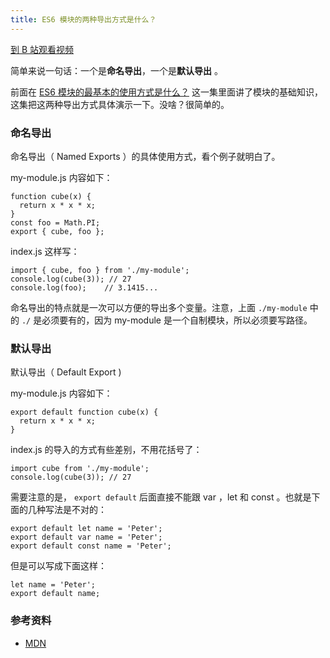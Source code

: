 ```yaml
---
title: ES6 模块的两种导出方式是什么？
---
```


[到 B 站观看视频](https://www.bilibili.com/video/BV1cK4y1e7F8/)

简单来说一句话：一个是**命名导出**，一个是**默认导出** 。

前面在 [ES6 模块的最基本的使用方式是什么？](http://haoduoshipin.com/v/209.html) 这一集里面讲了模块的基础知识，这集把这两种导出方式具体演示一下。没啥？很简单的。

### 命名导出

命名导出（ Named Exports ）的具体使用方式，看个例子就明白了。


my-module.js 内容如下：

```
function cube(x) {
  return x * x * x;
}
const foo = Math.PI;
export { cube, foo };
```

index.js 这样写：

```
import { cube, foo } from './my-module';
console.log(cube(3)); // 27
console.log(foo);    // 3.1415...
```

命名导出的特点就是一次可以方便的导出多个变量。注意，上面 `./my-module` 中的 `./` 是必须要有的，因为 my-module 是一个自制模块，所以必须要写路径。

### 默认导出

默认导出（ Default Export )


my-module.js 内容如下：

```
export default function cube(x) {
  return x * x * x;
}
```

index.js 的导入的方式有些差别，不用花括号了：

```
import cube from './my-module';
console.log(cube(3)); // 27
```

需要注意的是， `export default` 后面直接不能跟 var ，let 和 const 。也就是下面的几种写法是不对的：

```
export default let name = 'Peter';
export default var name = 'Peter';
export default const name = 'Peter';
```

但是可以写成下面这样：

```
let name = 'Peter';
export default name;
```

### 参考资料

- [MDN](https://developer.mozilla.org/en-US/docs/Web/JavaScript/Reference/Statements/export)
